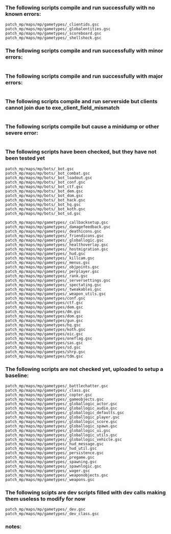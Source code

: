 ### The following scripts compile and run successfully with no known errors:
```
patch_mp/maps/mp/gametypes/_clientids.gsc
patch_mp/maps/mp/gametypes/_globalentities.gsc
patch_mp/maps/mp/gametypes/_scoreboard.gsc
patch_mp/maps/mp/gametypes/_shellshock.gsc
```
### The following scripts compile and run successfully with minor errors:
```
```
### The following scripts compile and run successfully with major errors:
```
```
### The following scripts compile and run serverside but clients cannot join due to exe_client_field_mismatch
```
```
### The following scripts compile but cause a minidump or other severe error:
```
```
### The following scripts have been checked, but they have not been tested yet
```
patch_mp/maps/mp/bots/_bot.gsc
patch_mp/maps/mp/bots/_bot_combat.gsc
patch_mp/maps/mp/bots/_bot_loadout.gsc
patch_mp/maps/mp/bots/_bot_conf.gsc
patch_mp/maps/mp/bots/_bot_ctf.gsc
patch_mp/maps/mp/bots/_bot_dem.gsc
patch_mp/maps/mp/bots/_bot_dom.gsc
patch_mp/maps/mp/bots/_bot_hack.gsc
patch_mp/maps/mp/bots/_bot_hq.gsc
patch_mp/maps/mp/bots/_bot_koth.gsc
patch_mp/maps/mp/bots/_bot_sd.gsc

patch_mp/maps/mp/gametypes/_callbacksetup.gsc
patch_mp/maps/mp/gametypes/_damagefeedback.gsc
patch_mp/maps/mp/gametypes/_deathicons.gsc
patch_mp/maps/mp/gametypes/_friendicons.gsc
patch_mp/maps/mp/gametypes/_globallogic.gsc
patch_mp/maps/mp/gametypes/_healthoverlay.gsc
patch_mp/maps/mp/gametypes/_hostmigration.gsc
patch_mp/maps/mp/gametypes/_hud.gsc
patch_mp/maps/mp/gametypes/_killcam.gsc
patch_mp/maps/mp/gametypes/_menus.gsc
patch_mp/maps/mp/gametypes/_objpoints.gsc
patch_mp/maps/mp/gametypes/_perplayer.gsc
patch_mp/maps/mp/gametypes/_rank.gsc
patch_mp/maps/mp/gametypes/_serversettings.gsc
patch_mp/maps/mp/gametypes/_spectating.gsc
patch_mp/maps/mp/gametypes/_tweakables.gsc
patch_mp/maps/mp/gametypes/_weapon_utils.gsc
patch_mp/maps/mp/gametypes/conf.gsc
patch_mp/maps/mp/gametypes/ctf.gsc
patch_mp/maps/mp/gametypes/dem.gsc
patch_mp/maps/mp/gametypes/dm.gsc
patch_mp/maps/mp/gametypes/dom.gsc
patch_mp/maps/mp/gametypes/gun.gsc
patch_mp/maps/mp/gametypes/hq.gsc
patch_mp/maps/mp/gametypes/koth.gsc
patch_mp/maps/mp/gametypes/oic.gsc
patch_mp/maps/mp/gametypes/oneflag.gsc
patch_mp/maps/mp/gametypes/sas.gsc
patch_mp/maps/mp/gametypes/sd.gsc
patch_mp/maps/mp/gametypes/shrp.gsc
patch_mp/maps/mp/gametypes/tdm.gsc
```
### The following scripts are not checked yet, uploaded to setup a baseline:
```
patch_mp/maps/mp/gametypes/_battlechatter.gsc
patch_mp/maps/mp/gametypes/_class.gsc
patch_mp/maps/mp/gametypes/_copter.gsc
patch_mp/maps/mp/gametypes/_gameobjects.gsc
patch_mp/maps/mp/gametypes/_globallogic_actor.gsc
patch_mp/maps/mp/gametypes/_globallogic_audio.gsc
patch_mp/maps/mp/gametypes/_globallogic_defaults.gsc
patch_mp/maps/mp/gametypes/_globallogic_player.gsc
patch_mp/maps/mp/gametypes/_globallogic_score.gsc
patch_mp/maps/mp/gametypes/_globallogic_spawn.gsc
patch_mp/maps/mp/gametypes/_globallogic_ui.gsc
patch_mp/maps/mp/gametypes/_globallogic_utils.gsc
patch_mp/maps/mp/gametypes/_globallogic_vehicle.gsc
patch_mp/maps/mp/gametypes/_hud_message.gsc
patch_mp/maps/mp/gametypes/_hud_util.gsc
patch_mp/maps/mp/gametypes/_persistence.gsc
patch_mp/maps/mp/gametypes/_pregame.gsc
patch_mp/maps/mp/gametypes/_spawning.gsc
patch_mp/maps/mp/gametypes/_spawnlogic.gsc
patch_mp/maps/mp/gametypes/_wager.gsc
patch_mp/maps/mp/gametypes/_weaponobjects.gsc
patch_mp/maps/mp/gametypes/_weapons.gsc
```
### The following scipts are dev scripts filled with dev calls making them useless to modify for now
```
patch_mp/maps/mp/gametypes/_dev.gsc
patch_mp/maps/mp/gametypes/_dev_class.gsc
```


### notes:
```
```


